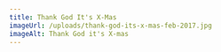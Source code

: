 ```yaml
---
title: Thank God It's X-Mas
imageUrl: /uploads/thank-god-its-x-mas-feb-2017.jpg
imageAlt: Thank God it's X-mas
---
```

